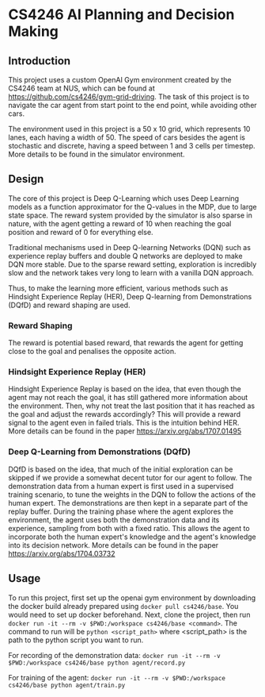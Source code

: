 # CS4246 AI Planning and Decision Making

## Introduction
This project uses a custom OpenAI Gym environment created by the CS4246 team at NUS, which can be found at https://github.com/cs4246/gym-grid-driving. The task of this project is to navigate the car agent from start point to the end point, while avoiding other cars. 

The environment used in this project is a 50 x 10 grid, which represents 10 lanes, each having a width of 50. The speed of cars besides the agent is stochastic and discrete, having a speed between 1 and 3 cells per timestep. More details to be found in the simulator environment.

## Design
The core of this project is Deep Q-Learning which uses Deep Learning models as a function approximator for the Q-values in the MDP, due to large state space. The reward system provided by the simulator is also sparse in nature, with the agent getting a reward of 10 when reaching the goal position and reward of 0 for everything else.

Traditional mechanisms used in Deep Q-learning Networks (DQN) such as experience replay buffers and double Q networks are deployed to make DQN more stable. Due to the sparse reward setting, exploration is incredibly slow and the network takes very long to learn with a vanilla DQN approach.

Thus, to make the learning more efficient, various methods such as Hindsight Experience Replay (HER), Deep Q-learning from Demonstrations (DQfD) and reward shaping are used.

### Reward Shaping
The reward is potential based reward, that rewards the agent for getting close to the goal and penalises the opposite action.

### Hindsight Experience Replay (HER)
Hindsight Experience Replay is based on the idea, that even though the agent may not reach the goal, it has still gathered more information about the environment. Then, why not treat the last position that it has reached as the goal and adjust the rewards accordingly? This will provide a reward signal to the agent even in failed trials. This is the intuition behind HER. More details can be found in the paper https://arxiv.org/abs/1707.01495

### Deep Q-Learning from Demonstrations (DQfD)
DQfD is based on the idea, that much of the initial exploration can be skipped if we provide a somewhat decent tutor for our agent to follow. The demonstration data from a human expert is first used in a supervised training scenario, to tune the weights in the DQN to follow the actions of the human expert. The demonstrations are then kept in a separate part of the replay buffer. During the training phase where the agent explores the environment, the agent uses both the demonstration data and its experience, sampling from both with a fixed ratio. This allows the agent to incorporate both the human expert's knowledge and the agent's knowledge into its decision network. More details can be found in the paper https://arxiv.org/abs/1704.03732

## Usage
To run this project, first set up the openai gym environment by downloading the docker build already prepared using `docker pull cs4246/base`. You would need to set up docker beforehand. Next, clone the project, then run `docker run -it --rm -v $PWD:/workspace cs4246/base <command>`. The command to run will be `python <script_path>` where <script_path> is the path to the python script you want to run.

For recording of the demonstration data:
`docker run -it --rm -v $PWD:/workspace cs4246/base python agent/record.py`

For training of the agent:
`docker run -it --rm -v $PWD:/workspace cs4246/base python agent/train.py`



